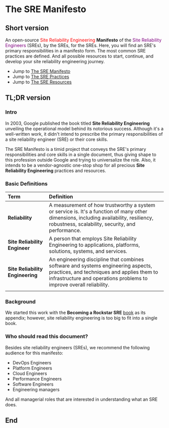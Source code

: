 # The SRE Manifesto

## Short version

An open-source <font color="red">Site Reliability Engineering</font> **Manifesto** of the <font color="purple">Site Reliability Engineers</font> (SREs), by the SREs, for the SREs. Here, you will find an SRE's primary responsibilities in a manifesto form. The most common SRE practices are defined. And all possible resources to start, continue, and develop your site reliability engineering journey.

* Jump to [The SRE Manifesto](./sre/manifesto.md)
* Jump to [The SRE Practices](./sre/practices.md)
* Jump to [The SRE Resources](./sre/resources.md)

## TL;DR version

### Intro

In 2003, Google published the book titled **Site Reliability Engineering** unveiling the operational model behind its notorious success. Although it's a well-written work, it didn't intend to prescribe the primary responsibilities of a site reliability engineer (SRE) or their core skills.

The SRE Manifesto is a timid project that conveys the SRE's primary responsibilities and core skills in a single document, thus giving shape to this profession outside Google and trying to universalize the role. Also, it intends to be a vendor-agnostic one-stop shop for all precious **Site Reliability Engineering** practices and resources.

### Basic Definitions

| **Term** | **Definition** |
|:---------|:---------------|
| **Reliability** | A measurement of how trustworthy a system or service is. It's a function of many other dimensions, including availability, resiliency, robustness, scalability, security, and performance. |
| **Site Reliability Engineer** | A person that employs Site Reliability Engineering to applications, platforms, solutions, systems, and services. |
| **Site Reliability Engineering** | An engineering discipline that combines software and systems engineering aspects, practices, and techniques and applies them to infrastructure and operations problems to improve overall reliability. |
| | |

### Background

We started this work with the **Becoming a Rockstar SRE** [book](https://packt.link/H0G2R) as its appendix; however, site reliability engineering is too big to fit into a single book.

### Who should read this document?

Besides site reliability engineers (SREs), we recommend the following audience for this manifesto:

* DevOps Engineers
* Platform Engineers
* Cloud Engineers
* Performance Engineers
* Software Engineers
* Engineering managers

And all managerial roles that are interested in understanding what an SRE does.

## End
